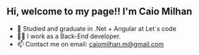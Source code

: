 ## Hi, welcome to my page!! I'm Caio Milhan

- 🌱 Studied and graduate in .Net + Angular at Let´s code
- 👨‍💻 I work as a Back-End developer.
- 📫 Contact me on email: caiomilhan.m@gmail.com
